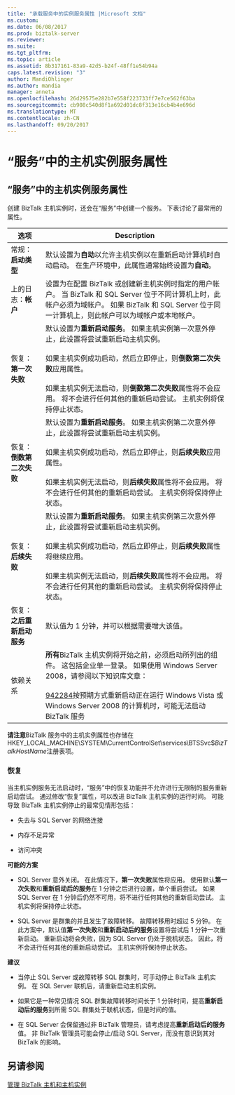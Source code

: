 ```yaml
---
title: "承载服务中的实例服务属性 |Microsoft 文档"
ms.custom: 
ms.date: 06/08/2017
ms.prod: biztalk-server
ms.reviewer: 
ms.suite: 
ms.tgt_pltfrm: 
ms.topic: article
ms.assetid: 8b317161-83a9-42d5-b24f-48ff1e54b94a
caps.latest.revision: "3"
author: MandiOhlinger
ms.author: mandia
manager: anneta
ms.openlocfilehash: 26d29575e282b7e558f223733ff7e7ce562f63ba
ms.sourcegitcommit: cb908c540d8f1a692d01dc8f313e16cb4b4e696d
ms.translationtype: MT
ms.contentlocale: zh-CN
ms.lasthandoff: 09/20/2017
---
```

# <a name="host-instance-service-properties-in-services"></a>“服务”中的主机实例服务属性
## <a name="host-instance-service-properties-in-services"></a>“服务”中的主机实例服务属性  
 创建 BizTalk 主机实例时，还会在“服务”中创建一个服务。 下表讨论了最常用的属性。  
  
|选项|Description|  
|------------|-----------------|  
|常规：**启动类型**|默认设置为**自动**以允许主机实例以在重新启动计算机时自动启动。 在生产环境中，此属性通常始终设置为**自动**。|  
|上的日志：**帐户**|设置为在配置 BizTalk 或创建新主机实例时指定的用户帐户。 当 BizTalk 和 SQL Server 位于不同计算机上时，此帐户必须为域帐户。 如果 BizTalk 和 SQL Server 位于同一计算机上，则此帐户可以为域帐户或本地帐户。|  
|恢复：**第一次失败**|默认设置为**重新启动服务**。 如果主机实例第一次意外停止，此设置将尝试重新启动主机实例。<br /><br /> 如果主机实例成功启动，然后立即停止，则**倒数第二次失败**应用属性。<br /><br /> 如果主机实例无法启动，则**倒数第二次失败**属性将不会应用。 将不会进行任何其他的重新启动尝试。 主机实例将保持停止状态。|  
|恢复：**倒数第二次失败**|默认设置为**重新启动服务**。 如果主机实例第二次意外停止，此设置将尝试重新启动主机实例。<br /><br /> 如果主机实例成功启动，然后立即停止，则**后续失败**应用属性。<br /><br /> 如果主机实例无法启动，则**后续失败**属性将不会应用。 将不会进行任何其他的重新启动尝试。 主机实例将保持停止状态。|  
|恢复：**后续失败**|默认设置为**重新启动服务**。 如果主机实例第三次意外停止，此设置将尝试重新启动主机实例。<br /><br /> 如果主机实例成功启动，然后立即停止，则**后续失败**属性将继续应用。<br /><br /> 如果主机实例无法启动，则**后续失败**属性将不会应用。 将不会进行任何其他的重新启动尝试。 主机实例将保持停止状态。|  
|恢复：**之后重新启动服务**|默认值为 1 分钟，并可以根据需要增大该值。|  
|依赖关系|**所有**BizTalk 主机实例将开始之前，必须启动所列出的组件。 这包括企业单一登录。 如果使用 Windows Server 2008，请参阅以下知识库文章：<br /><br /> [942284](http://support.microsoft.com/kb/942284)按预期方式重新启动正在运行 Windows Vista 或 Windows Server 2008 的计算机时，可能无法启动 BizTalk 服务|  
  
 **请注意**BizTalk 服务中的主机实例属性也存储在 HKEY_LOCAL_MACHINE\SYSTEM\CurrentControlSet\services\BTSSvc$*BizTalkHostName*注册表项。  
  
### <a name="recovery"></a>恢复  
 当主机实例服务无法启动时，“服务”中的恢复功能并不允许进行无限制的服务重新启动尝试。 通过修改“恢复”属性，可以改进 BizTalk 主机实例的运行时间。 可能导致 BizTalk 主机实例停止的最常见情形包括：  
  
-   失去与 SQL Server 的网络连接  
  
-   内存不足异常  
  
-   访问冲突  
  
 **可能的方案**  
  
-   SQL Server 意外关闭。 在此情况下，**第一次失败**属性将应用。 使用默认**第一次失败**和**重新启动后的服务**在 1 分钟之后进行设置，单个重启尝试。 如果 SQL Server 在 1 分钟后仍然不可用，将不进行任何其他的重新启动尝试。 主机实例将保持停止状态。  
  
-   SQL Server 是群集的并且发生了故障转移。 故障转移用时超过 5 分钟。 在此方案中，默认值**第一次失败**和**重新启动后的服务**设置将尝试后 1 分钟一次重新启动。 重新启动将会失败，因为 SQL Server 仍处于脱机状态。 因此，将不会进行任何其他的重新启动尝试。 主机实例将保持停止状态。  
  
 **建议**  
  
-   当停止 SQL Server 或故障转移 SQL 群集时，可手动停止 BizTalk 主机实例。 在 SQL Server 联机后，请重新启动主机实例。  
  
-   如果它是一种常见情况 SQL 群集故障转移时间长于 1 分钟时间，提高**重新启动后的服务**到所需 SQL 群集处于联机状态，但是时间的值。  
  
-   在 SQL Server 会保留通过非 BizTalk 管理员，请考虑提高**重新启动后的服务**值。 非 BizTalk 管理员可能会停止/启动 SQL Server，而没有意识到其对 BizTalk 的影响。  
  
## <a name="see-also"></a>另请参阅  
 [管理 BizTalk 主机和主机实例](../core/managing-biztalk-hosts-and-host-instances.md)
